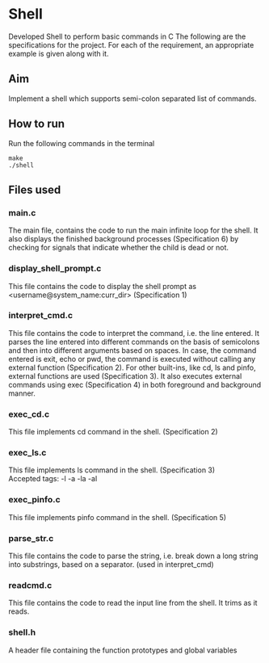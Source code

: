 # Shell
Developed Shell to perform basic commands in C
The following are the specifications for the project. For each of the requirement, an appropriate example
is given along with it.

## Aim

Implement a shell which supports semi-colon separated list of commands.

## How to run

Run the following commands in the terminal

```
make
./shell
```

## Files used

### main.c

The main file, contains the code to run the main infinite loop for the shell. It also displays the finished background processes (Specification 6) by checking for signals that indicate whether the child is dead or not.

### display_shell_prompt.c

This file contains the code to display the shell prompt as <username@system_name:curr_dir> (Specification 1)

### interpret_cmd.c

This file contains the code to interpret the command, i.e. the line entered. It parses the line entered into different commands on the basis of semicolons and then into different arguments based on spaces. In case, the command entered is exit, echo or pwd, the command is executed without calling any external function (Specification 2). For other built-ins, like cd, ls and pinfo, external functions are used (Specification 3). It also executes external commands using exec (Specification 4) in both foreground and background manner.

### exec_cd.c

This file implements cd command in the shell. (Specification 2)

### exec_ls.c

This file implements ls command in the shell. (Specification 3)  
Accepted tags: -l -a -la -al

### exec_pinfo.c

This file implements pinfo command in the shell. (Specification 5)

### parse_str.c

This file contains the code to parse the string, i.e. break down a long string into substrings, based on a separator. (used in interpret_cmd)

### readcmd.c

This file contains the code to read the input line from the shell. It trims as it reads.

### shell.h

A header file containing the function prototypes and global variables
